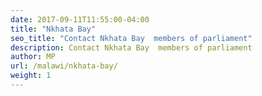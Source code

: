 ```yaml
---
date: 2017-09-11T11:55:00-04:00
title: "Nkhata Bay"
seo_title: "Contact Nkhata Bay  members of parliament"
description: Contact Nkhata Bay  members of parliament
author: MP
url: /malawi/nkhata-bay/
weight: 1
---
```


